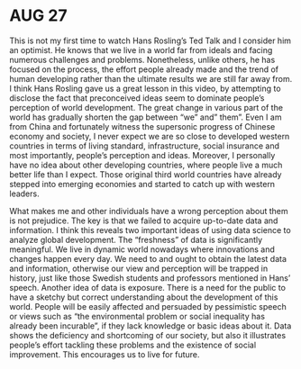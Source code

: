 # AUG 27

This is not my first time to watch Hans Rosling’s Ted Talk and I consider him an optimist. He knows that we live in a world far from ideals and facing numerous challenges and problems. Nonetheless, unlike others, he has focused on the process, the effort people already made and the trend of human developing rather than the ultimate results we are still far away from. I think Hans Rosling gave us a great lesson in this video, by attempting to disclose the fact that preconceived ideas seem to dominate people’s perception of world development. The great change in various part of the world has gradually shorten the gap between “we” and” them”. Even I am from China and fortunately witness the supersonic progress of Chinese economy and society, I never expect we are so close to developed western countries in terms of living standard, infrastructure, social insurance and most importantly, people’s perception and ideas. Moreover, I personally have no idea about other developing countries, where people live a much better life than I expect. Those original third world countries have already stepped into emerging economies and started to catch up with western leaders. 

What makes me and other individuals have a wrong perception about them is not prejudice. The key is that we failed to acquire up-to-date data and information. I think this reveals two important ideas of using data science to analyze global development. The “freshness” of data is significantly meaningful. We live in dynamic world nowadays where innovations and changes happen every day. We need to and ought to obtain the latest data and information, otherwise our view and perception will be trapped in history, just like those Swedish students and professors mentioned in Hans’ speech. Another idea of data is exposure. There is a need for the public to have a sketchy but correct understanding about the development of this world. People will be easily affected and persuaded by pessimistic speech or views such as “the environmental problem or social inequality has already been incurable”, if they lack knowledge or basic ideas about it. Data shows the deficiency and shortcoming of our society, but also it illustrates people’s effort tackling these problems and the existence of social improvement. This encourages us to live for future.
